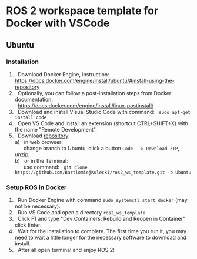 # ROS 2 workspace template for Docker with VSCode

## Ubuntu

### Installation

1. &nbsp; Download Docker Engine, instruction: https://docs.docker.com/engine/install/ubuntu/#install-using-the-repository
2. &nbsp; Optionally, you can follow a post-installation steps from Docker documentation:\
   &nbsp; https://docs.docker.com/engine/install/linux-postinstall/
3. &nbsp; Download and install Visual Studio Code with command: &nbsp; `sudo apt-get install code`
4. &nbsp; Open VS Code and install an extension (shortcut CTRL+SHIFT+X) with the name "Remote Development".
5. &nbsp; Download [repository](https://github.com/BartlomiejKulecki/ros2_ws_template):\
  a) &nbsp; in web browser:\
     &nbsp; &nbsp; &nbsp; change branch to Ubuntu, click a button `Code --> Download ZIP`, unzip,\
  b) &nbsp; or in the Terminal:\
     &nbsp; &nbsp; &nbsp; use command: &nbsp; `git clone https://github.com/BartlomiejKulecki/ros2_ws_template.git -b Ubuntu`


### Setup ROS in Docker

1. &nbsp; Run Docker Engine with command `sudo systemctl start docker` (may not be necessary).
2. &nbsp; Run VS Code and open a directory `ros2_ws_template`
3. &nbsp; Click F1 and type "Dev Containers: Rebuild and Reopen in Container" click Enter.
4. &nbsp; Wait for the installation to complete. The first time you run it, you may need to wait a little longer for the necessary software to download and install.
5. &nbsp; After all open terminal and enjoy ROS 2!

